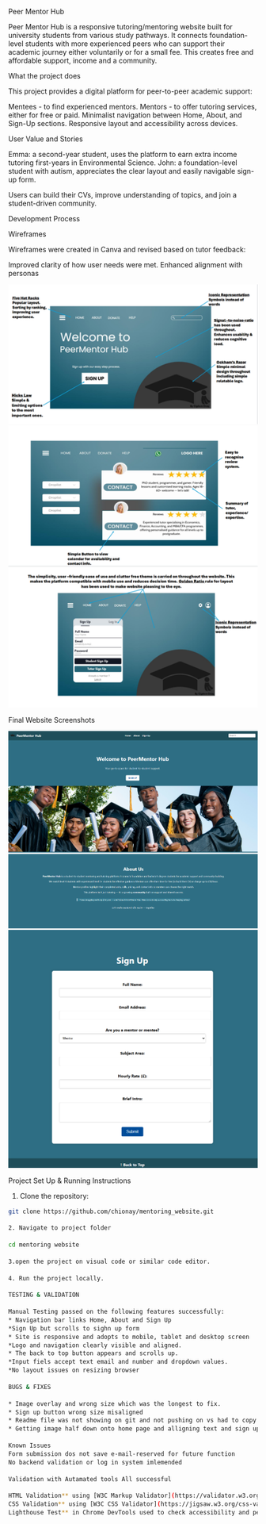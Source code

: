 Peer Mentor Hub

Peer Mentor Hub is a responsive tutoring/mentoring website built for university students from various study pathways. It connects foundation-level students with more experienced peers who can support their academic journey either voluntarily or for a small fee. This creates free and affordable support, income and a community.

What the project does

This project provides a digital platform for peer-to-peer academic support:

Mentees - to find experienced mentors.
Mentors - to offer tutoring services, either for free or paid.
Minimalist navigation between Home, About, and Sign-Up sections.
Responsive layout and accessibility across devices.

User Value and Stories

Emma: a second-year student, uses the platform to earn extra income tutoring first-years in Environmental Science.
John: a foundation-level student with autism, appreciates the clear layout and easily navigable sign-up form.

Users can build their CVs, improve understanding of topics, and join a student-driven community.


Development Process

Wireframes

Wireframes were created in Canva and revised based on tutor feedback:

Improved clarity of how user needs were met.
Enhanced alignment with personas

![Wireframe 1](screenshots/wireframe-home.png)  
![Wireframe 2](screenshots/wireframe-review.png)  
![Wireframe 3](screenshots/wireframe-signup.png)

Final Website Screenshots

![Home Page](screenshots/final-home.png)  
![About Us](screenshots/final-about.png)  
![Sign Up](screenshots/final-signup.png)

Project Set Up & Running Instructions
1. Clone the repository:

 ```bash
git clone https://github.com/chionay/mentoring_website.git

2. Navigate to project folder 

cd mentoring website

3.open the project on visual code or similar code editor.

4. Run the project locally.

TESTING & VALIDATION 

Manual Testing passed on the following features successfully:
* Navigation bar links Home, About and Sign Up
*Sign Up but scrolls to sighn up form
* Site is responsive and adopts to mobile, tablet and desktop screen
*Logo and navigation clearly visible and aligned.
* The back to top button appears and scrolls up.
*Input fiels accept text email and number and dropdown values.
*No layout issues on resizing browser

BUGS & FIXES

* Image overlay and wrong size which was the longest to fix.
* Sign up button wrong size misaligned 
* Readme file was not showing on git and not pushing on vs had to copy and paste directly to git hub which i found out too late.
* Getting image half down onto home page and alligning text and sign up to top of page. Lots of error but fixed using object-fit

Known Issues
Form submission dos not save e-mail-reserved for future function
No backend validation or log in system imlemended 

Validation with Autamated tools All successful

HTML Validation** using [W3C Markup Validator](https://validator.w3.org/)
CSS Validation** using [W3C CSS Validator](https://jigsaw.w3.org/css-validator
Lighthouse Test** in Chrome DevTools used to check accessibility and performance




